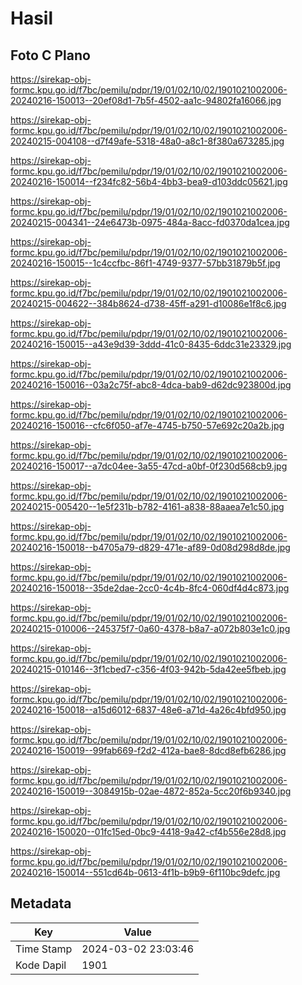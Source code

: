 # Hasil

## Foto C Plano

https://sirekap-obj-formc.kpu.go.id/f7bc/pemilu/pdpr/19/01/02/10/02/1901021002006-20240216-150013--20ef08d1-7b5f-4502-aa1c-94802fa16066.jpg

https://sirekap-obj-formc.kpu.go.id/f7bc/pemilu/pdpr/19/01/02/10/02/1901021002006-20240215-004108--d7f49afe-5318-48a0-a8c1-8f380a673285.jpg

https://sirekap-obj-formc.kpu.go.id/f7bc/pemilu/pdpr/19/01/02/10/02/1901021002006-20240216-150014--f234fc82-56b4-4bb3-bea9-d103ddc05621.jpg

https://sirekap-obj-formc.kpu.go.id/f7bc/pemilu/pdpr/19/01/02/10/02/1901021002006-20240215-004341--24e6473b-0975-484a-8acc-fd0370da1cea.jpg

https://sirekap-obj-formc.kpu.go.id/f7bc/pemilu/pdpr/19/01/02/10/02/1901021002006-20240216-150015--1c4ccfbc-86f1-4749-9377-57bb31879b5f.jpg

https://sirekap-obj-formc.kpu.go.id/f7bc/pemilu/pdpr/19/01/02/10/02/1901021002006-20240215-004622--384b8624-d738-45ff-a291-d10086e1f8c6.jpg

https://sirekap-obj-formc.kpu.go.id/f7bc/pemilu/pdpr/19/01/02/10/02/1901021002006-20240216-150015--a43e9d39-3ddd-41c0-8435-6ddc31e23329.jpg

https://sirekap-obj-formc.kpu.go.id/f7bc/pemilu/pdpr/19/01/02/10/02/1901021002006-20240216-150016--03a2c75f-abc8-4dca-bab9-d62dc923800d.jpg

https://sirekap-obj-formc.kpu.go.id/f7bc/pemilu/pdpr/19/01/02/10/02/1901021002006-20240216-150016--cfc6f050-af7e-4745-b750-57e692c20a2b.jpg

https://sirekap-obj-formc.kpu.go.id/f7bc/pemilu/pdpr/19/01/02/10/02/1901021002006-20240216-150017--a7dc04ee-3a55-47cd-a0bf-0f230d568cb9.jpg

https://sirekap-obj-formc.kpu.go.id/f7bc/pemilu/pdpr/19/01/02/10/02/1901021002006-20240215-005420--1e5f231b-b782-4161-a838-88aaea7e1c50.jpg

https://sirekap-obj-formc.kpu.go.id/f7bc/pemilu/pdpr/19/01/02/10/02/1901021002006-20240216-150018--b4705a79-d829-471e-af89-0d08d298d8de.jpg

https://sirekap-obj-formc.kpu.go.id/f7bc/pemilu/pdpr/19/01/02/10/02/1901021002006-20240216-150018--35de2dae-2cc0-4c4b-8fc4-060df4d4c873.jpg

https://sirekap-obj-formc.kpu.go.id/f7bc/pemilu/pdpr/19/01/02/10/02/1901021002006-20240215-010006--245375f7-0a60-4378-b8a7-a072b803e1c0.jpg

https://sirekap-obj-formc.kpu.go.id/f7bc/pemilu/pdpr/19/01/02/10/02/1901021002006-20240215-010146--3f1cbed7-c356-4f03-942b-5da42ee5fbeb.jpg

https://sirekap-obj-formc.kpu.go.id/f7bc/pemilu/pdpr/19/01/02/10/02/1901021002006-20240216-150018--a15d6012-6837-48e6-a71d-4a26c4bfd950.jpg

https://sirekap-obj-formc.kpu.go.id/f7bc/pemilu/pdpr/19/01/02/10/02/1901021002006-20240216-150019--99fab669-f2d2-412a-bae8-8dcd8efb6286.jpg

https://sirekap-obj-formc.kpu.go.id/f7bc/pemilu/pdpr/19/01/02/10/02/1901021002006-20240216-150019--3084915b-02ae-4872-852a-5cc20f6b9340.jpg

https://sirekap-obj-formc.kpu.go.id/f7bc/pemilu/pdpr/19/01/02/10/02/1901021002006-20240216-150020--01fc15ed-0bc9-4418-9a42-cf4b556e28d8.jpg

https://sirekap-obj-formc.kpu.go.id/f7bc/pemilu/pdpr/19/01/02/10/02/1901021002006-20240216-150014--551cd64b-0613-4f1b-b9b9-6f110bc9defc.jpg


## Metadata

| Key        | Value               |
| ---------- | ------------------- |
| Time Stamp | 2024-03-02 23:03:46 |
| Kode Dapil | 1901                |



